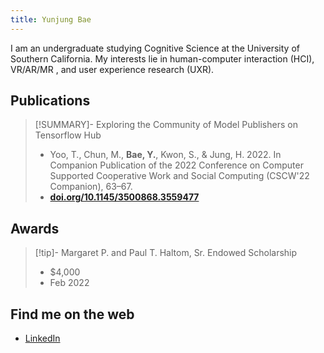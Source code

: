 ```yaml
---
title: Yunjung Bae
---
```


I am an undergraduate studying Cognitive Science at the University of Southern California. My interests lie in human-computer interaction (HCI), VR/AR/MR , and user experience research (UXR). 


## Publications


> [!SUMMARY]- Exploring the Community of Model Publishers on Tensorflow Hub
>
> - Yoo, T., Chun, M., **Bae, Y.**, Kwon, S., & Jung, H. 2022. In Companion Publication of the 2022 Conference on Computer Supported Cooperative Work and Social Computing (CSCW'22 Companion), 63–67.
> - **[doi.org/10.1145/3500868.3559477](https://doi.org/10.1145/3500868.3559477)**


## Awards

> [!tip]- Margaret P. and Paul T. Haltom, Sr. Endowed Scholarship
> 
> - $4,000
> - Feb 2022

## Find me on the web

- [LinkedIn](https://www.linkedin.com/in/yunjungbae/)